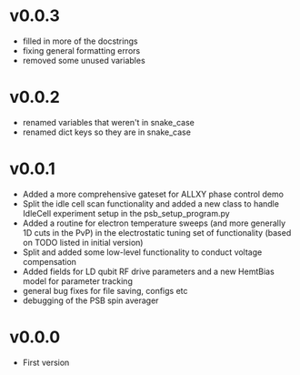 v0.0.3
======
- filled in more of the docstrings
- fixing general formatting errors
- removed some unused variables

v0.0.2
======
- renamed variables that weren't in snake_case
- renamed dict keys so they are in snake_case

v0.0.1
======
- Added a more comprehensive gateset for ALLXY phase control demo 
- Split the idle cell scan functionality and added a new class to handle IdleCell experiment setup in the psb_setup_program.py 
- Added a routine for electron temperature sweeps (and more generally 1D cuts in the PvP) in the electrostatic tuning set of functionality (based on TODO listed in initial version) 
- Split and added some low-level functionality to conduct voltage compensation 
- Added fields for LD qubit RF drive parameters and a new HemtBias model for parameter tracking 
- general bug fixes for file saving, configs etc
- debugging of the PSB spin averager

v0.0.0
======
- First version
